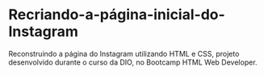 # Recriando-a-página-inicial-do-Instagram


Reconstruindo a página do Instagram utilizando HTML e CSS, projeto desenvolvido durante o curso da DIO, no Bootcamp HTML Web Developer.
